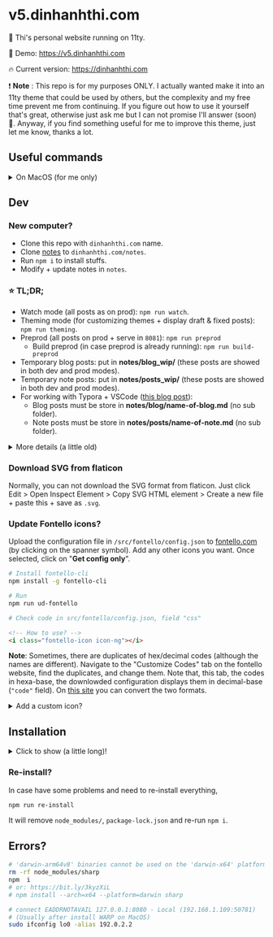 # v5.dinhanhthi.com

👋 Thi's personal website running on 11ty.

🚀 Demo: https://v5.dinhanhthi.com

🔥 Current version: https://dinhanhthi.com

❗ **Note** : This repo is for my purposes ONLY. I actually wanted make it into an 11ty theme that could be used by others, but the complexity and my free time prevent me from continuing. If you figure out how to use it yourself that's great, otherwise just ask me but I can not promise I'll answer (soon) 🙁. Anyway, if you find something useful for me to improve this theme, just let me know, thanks a lot.


## Useful commands

<details>
<summary>On MacOS (for me only)</summary>

```bash
# Install Python first!
cd scripts/
pip install -r requirements.txt
```

```bash
dat # go to dinhanhthi.com/
ud_dat # build & deploy to netlify
notes:update # git update notes/
touch_css # to run npm css:touch anywhere
touch_all # build whole site

# Reading notes
change_img_url ydkjsy-1 # change url to {{ img-url }}
# Images must be stored in dat.com/notes/img_tmp/
```
</details>

## Dev

### New computer?

- Clone this repo with `dinhanhthi.com` name.
- Clone [notes](https://github.com/dinhanhthi/notes) to `dinhanhthi.com/notes`.
- Run `npm i` to install stuffs.
- Modify + update notes in `notes`.

### ⭐ TL;DR;

- Watch mode (all posts as on prod): `npm run watch`.
- Theming mode (for customizing themes + display draft & fixed posts): `npm run theming`.
- Preprod (all posts on prod + serve in `8081`): `npm run preprod`
  - Build preprod (in case preprod is already running): `npm run build-preprod`
- Temporary blog posts: put in **notes/blog_wip/** (these posts are showed in both dev and prod modes).
- Temporary note posts: put in **notes/posts_wip/** (these posts are showed in both dev and prod modes).
- For working with Typora + VSCode ([this blog post](https://dinhanhthi.com/images-11ty-markdown/)):
  - Blog posts must be store in **notes/blog/name-of-blog.md** (no sub folder).
  - Note posts must be store in **notes/posts/name-of-note.md** (no sub folder).

<details>
<summary>More details (a little old)</summary>

Let us assume that the installation step is complete.

- **Update data** : in `notes/_data/`. There are also `csp.js` in `src/_data`.
- **Header icon** (frontmatter):
  - `icon: aio.svg`: icon has to be stored in `notes/img/header/`.
  - `icon: /src/img_src/aio.svg`: icon has to be stored in `/src/img/header/` (Yes, it's `img_src`!!!). It's useful for sample posts (we don't have to store icons in `/notes/`)
- **Update site**: `npm run site:update` (On Mac/Linux, use `ud_dat`)

For modifying theme (parse only posts in `sample_posts/`)

```bash
npm run theming # (--incremental is turned off)
```

Without image optimization (**Note**: If there is any propblem with the style, run `npm run css:touch`),

```bash
# Real posts (/notes/posts/)
npm run full:watch-no-opt # localhost:8080, built to "_built"
# or
npm run watch
```

Without image optimization (**Note**: If there is any propblem with the style, run `npm run css:touch`),

```bash
# Real posts (/notes/posts/)
npm run build # built to "_site"
npm run full:http-serve-opt # localhost:8081 over "_live" (a copy of "_site")

# Build and http serve real posts
npm run full:build-http-serve-opt
```

```bash
# Build & update & deploy
npm run site:build-update

# Just build
npm run build # _site

# Just update & deploy what built in _site
npm run site:update
```

</details>

### Download SVG from flaticon

Normally, you can not download the SVG format from flaticon. Just click Edit > Open Inspect Element > Copy SVG HTML element > Create a new file + paste this + save as `.svg`.

### Update Fontello icons?

Upload the configuration file in `/src/fontello/config.json` to [fontello.com](https://fontello.com/) (by clicking on the spanner symbol). Add any other icons you want. Once selected, click on "**Get config only**".

```bash
# Install fontello-cli
npm install -g fontello-cli

# Run
npm run ud-fontello

# Check code in src/fontello/config.json, field "css"
```

```html
<!-- How to use? -->
<i class="fontello-icon icon-ng"></i>
```

**Note**: Sometimes, there are duplicates of hex/decimal codes (although the names are different). Navigate to the "Customize Codes" tab on the fontello website, find the duplicates, and change them. Note that,  this tab, the codes in hexa-base, the downlowded configuration displays them in decimal-base (`"code"` field). On [this site](https://www.rapidtables.com/convert/number/decimal-to-hex.html) you can convert the two formats.

<details>
<summary>Add a custom icon?</summary>

1. Search for an icon (eg. svg images) + download to local.
   1. Free SVG icon: [site](https://uxwing.com/).
   2. If you need to crop some images? Use [this site](https://www.iloveimg.com/crop-image).
   3. Need to convert to svg? Use [this site](https://www.pngtosvg.com/).
2. Drag and drop this icon to fontello site.
</details>

## Installation

<details>
<summary>Click to show (a little long)!</summary>

At the first time after cloning,

```bash
# Install nodejs
# https://github.com/nodesource/distributions/blob/master/README.md#installation-instructions

npm i # Run once

sh scripts/getting_start.sh # Run once
```

```bash
# Any problem with sharp?
# Try to change the python path to python2
# Best practice: create a python env containing python just for this task!

# In case, python2 installed but it's not currently default
# Choose python version in npm with
npm config set python python2
```

```bash
# Problems with libvips (MacOS??)? => install it first
brew install vips
# Then again,
npm i
```

```bash
npm i -g kill-port
```

Dev mode,

```bash
# Install before
sudo npm install http-server -g

# Create \_live & Clone dat.com/\_site
sh getting_started.sh
```

Check section [Dev](#dev) for more.

```bash
# Make a shortcut on the system?
update_dat='cd ~/git/dinhanhthi.com && sh ud_site.sh && cd -1'
```

</details>

### Re-install?

In case have some problems and need to re-install everything,

```bash
npm run re-install
```

It will remove `node_modules/`, `package-lock.json` and re-run `npm i`.

## Errors?

```bash
# 'darwin-arm64v8' binaries cannot be used on the 'darwin-x64' platform
rm -rf node_modules/sharp
npm  i
# or: https://bit.ly/3kyzXiL
# npm install --arch=x64 --platform=darwin sharp
```

```bash
# connect EADDRNOTAVAIL 127.0.0.1:8080 - Local (192.168.1.109:50781)
# (Usually after install WARP on MacOS)
sudo ifconfig lo0 -alias 192.0.2.2
```
